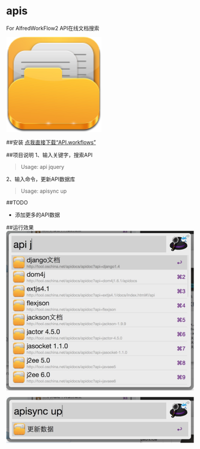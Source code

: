 apis
========

For AlfredWorkFlow2 API在线文档搜索

![](src/icon.png)

##安装
[点我直接下载“API.workflows”](https://raw.githubusercontent.com/jShi-git/cookbook/master/download/%E8%8F%9C%E8%B0%B1.alfredworkflow)

##项目说明
1、输入关键字，搜索API
> Usage: api jquery

2、输入命令，更新API数据库
> Usage: apisync up

##TODO
- 添加更多的API数据

##运行效果
![](snapshot/api.jpg)

![](snapshot/sync.jpg)